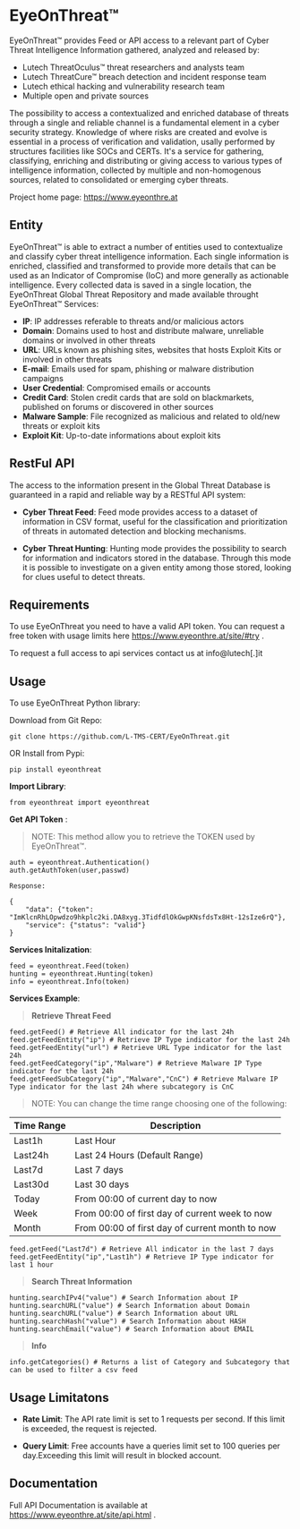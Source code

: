
# EyeOnThreat&trade;
EyeOnThreat™ provides Feed or API access to a relevant part of Cyber Threat Intelligence Information gathered, analyzed and released by:

* Lutech ThreatOculus™ threat researchers and analysts team
* Lutech ThreatCure™ breach detection and incident response team
* Lutech ethical hacking and vulnerability research team
* Multiple open and private sources

The possibility to access a contextualized and enriched database of threats through a single and reliable channel is a fundamental element in a cyber security strategy. Knowledge of where risks are created and evolve is essential in a process of verification and validation, usally performed by structures facilities like SOCs and CERTs. It's a service for gathering, classifying, enriching and distributing or giving access to various types of intelligence information, collected by multiple and non-homogenous sources, related to consolidated or emerging cyber threats. 

Project home page: https://www.eyeonthre.at

Entity
------------

EyeOnThreat&trade; is able to extract a number of entities used to contextualize and classify cyber threat intelligence information. Each single information is enriched, classified and transformed to provide more details that can be used as an Indicator of Compromise (IoC) and more generally as actionable intelligence. Every collected data is saved in a single location, the EyeOnThreat Global Threat Repository and made available throught EyeOnThreat&trade; Services: 

* **IP**: IP addresses referable to threats and/or malicious actors
* **Domain**: Domains used to host and distribute malware, unreliable domains or involved in other threats
* **URL**: URLs known as phishing sites, websites that hosts Exploit Kits or involved in other threats
* **E-mail**: Emails used for spam, phishing or malware distribution campaigns
* **User Credential**: Compromised emails or accounts 
* **Credit Card**: Stolen credit cards that are sold on blackmarkets, published on forums or discovered in other sources
* **Malware Sample**: File recognized as malicious and related to old/new threats or exploit kits 
* **Exploit Kit**: Up-to-date informations about exploit kits 

RestFul API
------------
The access to the information present in the Global Threat Database is guaranteed in a rapid and reliable way by a RESTful API system:

* **Cyber Threat Feed**: 
Feed mode provides access to a dataset of information in CSV format, useful for the classification and prioritization of threats in automated detection and blocking mechanisms.

* **Cyber Threat Hunting**: 
Hunting mode provides the possibility to search for information and indicators stored in the database. Through this mode it is possible to investigate on a given entity among those stored, looking for clues useful to detect threats.

Requirements
------------

To use EyeOnThreat you need to have a valid API token. You can request a free token with usage limits here https://www.eyeonthre.at/site/#try .

To request a full access to api services contact us at info@lutech[.]it

Usage
------------
To use EyeOnThreat Python library:

Download from Git Repo:

    git clone https://github.com/L-TMS-CERT/EyeOnThreat.git

OR Install from Pypi:

    pip install eyeonthreat


**Import Library**:

    from eyeonthreat import eyeonthreat

**Get API Token** :

> NOTE: This method allow you to retrieve the TOKEN used by EyeOnThreat&trade;.

    auth = eyeonthreat.Authentication()
    auth.getAuthToken(user,passwd)
    
    Response:
    
    {
        "data": {"token": "ImKlcnRhLOpwdzo9hkplc2ki.DA8xyg.3TidfdlOkGwpKNsfdsTx8Ht-12sIze6rQ"},
        "service": {"status": "valid"}
    }
    
    
**Services Initalization**:

    feed = eyeonthreat.Feed(token)
    hunting = eyeonthreat.Hunting(token)
    info = eyeonthreat.Info(token)

**Services Example**:

> **Retrieve Threat Feed**

    feed.getFeed() # Retrieve All indicator for the last 24h
    feed.getFeedEntity("ip") # Retrieve IP Type indicator for the last 24h
    feed.getFeedEntity("url") # Retrieve URL Type indicator for the last 24h
    feed.getFeedCategory("ip","Malware") # Retrieve Malware IP Type indicator for the last 24h 
    feed.getFeedSubCategory("ip","Malware","CnC") # Retrieve Malware IP Type indicator for the last 24h where subcategory is CnC
    
> NOTE: You can change the time range choosing one of the following:

| Time Range    | Description                                     |
| ------------- | --------------                                  |
| Last1h        | Last Hour                                       |
| Last24h       | Last 24 Hours (Default Range)                   |
| Last7d        | Last 7 days                                     |
| Last30d       | Last 30 days                                    |
| Today         | From 00:00 of current day to now                |
| Week          | From 00:00 of first day of current week to now  |
| Month         | From 00:00 of first day of current month to now |


    feed.getFeed("Last7d") # Retrieve All indicator in the last 7 days
    feed.getFeedEntity("ip","Last1h") # Retrieve IP Type indicator for last 1 hour


> **Search Threat Information**

    hunting.searchIPv4("value") # Search Information about IP
    hunting.searchURL("value") # Search Information about Domain
    hunting.searchURL("value") # Search Information about URL
    hunting.searchHash("value") # Search Information about HASH
    hunting.searchEmail("value") # Search Information about EMAIL
   
> **Info**

    info.getCategories() # Returns a list of Category and Subcategory that can be used to filter a csv feed

Usage Limitatons
------------
 
* **Rate Limit**: The API rate limit is set to 1 requests per second. If this limit is exceeded, the request is rejected.
  
* **Query Limit**: Free accounts have a queries limit set to 100 queries per day.Exceeding this limit will result in blocked account.
    
Documentation
-------------
Full API Documentation is available at https://www.eyeonthre.at/site/api.html .
